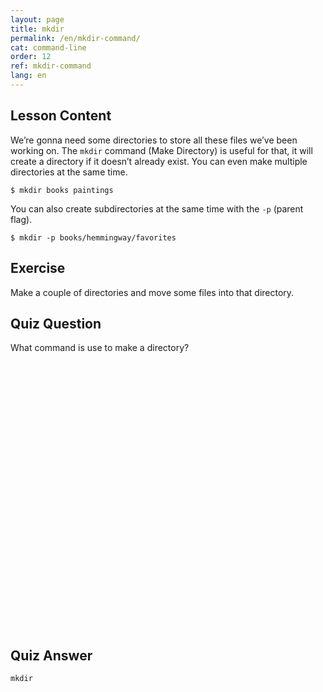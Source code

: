 ```yaml
---
layout: page
title: mkdir
permalink: /en/mkdir-command/
cat: command-line
order: 12
ref: mkdir-command
lang: en
---
```


## Lesson Content

We’re gonna need some directories to store all these files we’ve been working on. The `mkdir` command (Make Directory) is useful for that, it will create a directory if it doesn’t already exist. You can even make multiple directories at the same time.

`$ mkdir books paintings`

You can also create subdirectories at the same time with the `-p` (parent flag).

`$ mkdir -p books/hemmingway/favorites`

## Exercise

Make a couple of directories and move some files into that directory.

## Quiz Question

What command is use to make a directory?  
<br /><br /><br /><br /><br /><br /><br /><br /><br /><br /><br /><br /><br /><br /><br /><br /><br /><br /><br /><br /><br /><br /><br /><br /><br /><br />

## Quiz Answer

`mkdir`
